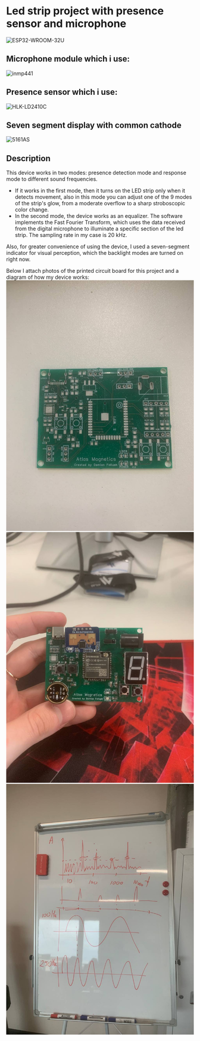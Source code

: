 # Led strip project with presence sensor and microphone
![ESP32-WROOM-32U](https://images.prom.ua/4578430808_w640_h640_esp32-wroom-32u-bluetooth-wifi.jpg)
## Microphone module which i use:
![inmp441](https://www.faranux.com/wp-content/uploads/2023/04/i2s.jpg)
## Presence sensor which i use:
![HLK-LD2410C](https://art.mysku-st.net/uploads/arts/07/83/19/2023/01/19/52dd15.png)
## Seven segment display with common cathode
![5161AS](https://radiokomponent.com.ua/wa-data/public/shop/products/32/36/13632/images/15712/15712.750x0@2x.jpg)
## Description
This device works in two modes: presence detection mode and response mode to different sound frequencies.
+ If it works in the first mode, then it turns on the LED strip only when it detects movement, also in this mode you can adjust one of the 9 modes of the strip's glow, from a moderate overflow to a sharp stroboscopic color change.
+ In the second mode, the device works as an equalizer. The software implements the Fast Fourier Transform, which uses the data received from the digital microphone to illuminate a specific section of the led strip. The sampling rate in my case is 20 kHz.

Also, for greater convenience of using the device, I used a seven-segment indicator for visual perception, which the backlight modes are turned on  right now.

Below I attach photos of the printed circuit board for this project and a diagram of how my device works:
![PCB](https://github.com/FoliushDemian/Led-strip-project-Fast-Fouirer-Transform/blob/main/Printed%20Circuit%20Board.jpg?raw=true)
![PCB with SMD](https://github.com/FoliushDemian/Led-strip-project-Fast-Fouirer-Transform/blob/main/PCB%20with%20SMD%20components.jpg?raw=true)
![Visualization](https://github.com/FoliushDemian/Led-strip-project-Fast-Fouirer-Transform/blob/main/visualization%20of%20working.jpg?raw=true)
